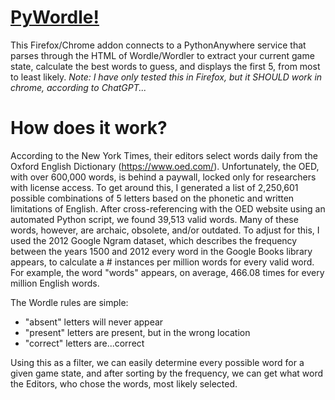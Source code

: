 # [PyWordle!]([url](https://addons.mozilla.org/en-US/firefox/addon/pywordle/))
This Firefox/Chrome addon connects to a PythonAnywhere service that parses through the HTML of Wordle/Wordler to extract your current game state, calculate the best words to guess, and displays the first 5, from most to least likely. 
*Note: I have only tested this in Firefox, but it SHOULD work in chrome, according to ChatGPT...*

# How does it work?
According to the New York Times, their editors select words daily from the Oxford English Dictionary (https://www.oed.com/). Unfortunately, the OED, with over 600,000 words, is behind a paywall, locked only for researchers with license access. To get around this, I generated a list of 2,250,601 possible combinations of 5 letters based on the phonetic and written limitations of English. After cross-referencing with the OED website using an automated Python script, we found 39,513 valid words. Many of these words, however, are archaic, obsolete, and/or outdated. To adjust for this, I used the 2012 Google Ngram dataset, which describes the frequency between the years 1500 and 2012 every word in the Google Books library appears, to calculate a # instances per million words for every valid word. For example, the word "words" appears, on average, 466.08 times for every million English words.

The Wordle rules are simple:
- "absent" letters will never appear
- "present" letters are present, but in the wrong location
- "correct" letters are...correct

Using this as a filter, we can easily determine every possible word for a given game state, and after sorting by the frequency, we can get what word the Editors, who chose the words, most likely selected.
